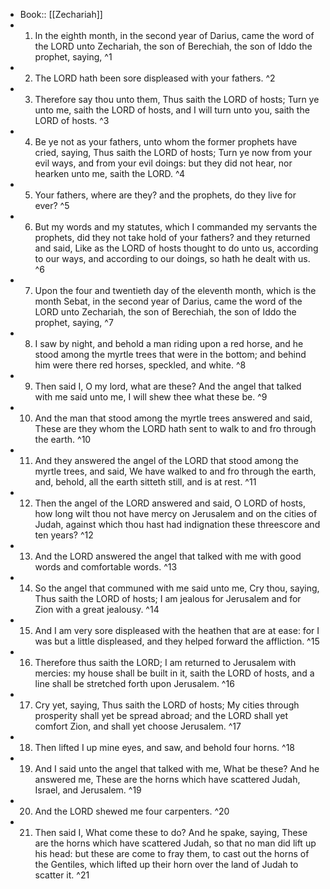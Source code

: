 - Book:: [[Zechariah]]
- 1. In the eighth month, in the second year of Darius, came the word of the LORD unto Zechariah, the son of Berechiah, the son of Iddo the prophet, saying, ^1
- 2. The LORD hath been sore displeased with your fathers. ^2
- 3. Therefore say thou unto them, Thus saith the LORD of hosts; Turn ye unto me, saith the LORD of hosts, and I will turn unto you, saith the LORD of hosts. ^3
- 4. Be ye not as your fathers, unto whom the former prophets have cried, saying, Thus saith the LORD of hosts; Turn ye now from your evil ways, and from your evil doings: but they did not hear, nor hearken unto me, saith the LORD. ^4
- 5. Your fathers, where are they? and the prophets, do they live for ever? ^5
- 6. But my words and my statutes, which I commanded my servants the prophets, did they not take hold of your fathers? and they returned and said, Like as the LORD of hosts thought to do unto us, according to our ways, and according to our doings, so hath he dealt with us. ^6
- 7. Upon the four and twentieth day of the eleventh month, which is the month Sebat, in the second year of Darius, came the word of the LORD unto Zechariah, the son of Berechiah, the son of Iddo the prophet, saying, ^7
- 8. I saw by night, and behold a man riding upon a red horse, and he stood among the myrtle trees that were in the bottom; and behind him were there red horses, speckled, and white. ^8
- 9. Then said I, O my lord, what are these? And the angel that talked with me said unto me, I will shew thee what these be. ^9
- 10. And the man that stood among the myrtle trees answered and said, These are they whom the LORD hath sent to walk to and fro through the earth. ^10
- 11. And they answered the angel of the LORD that stood among the myrtle trees, and said, We have walked to and fro through the earth, and, behold, all the earth sitteth still, and is at rest. ^11
- 12. Then the angel of the LORD answered and said, O LORD of hosts, how long wilt thou not have mercy on Jerusalem and on the cities of Judah, against which thou hast had indignation these threescore and ten years? ^12
- 13. And the LORD answered the angel that talked with me with good words and comfortable words. ^13
- 14. So the angel that communed with me said unto me, Cry thou, saying, Thus saith the LORD of hosts; I am jealous for Jerusalem and for Zion with a great jealousy. ^14
- 15. And I am very sore displeased with the heathen that are at ease: for I was but a little displeased, and they helped forward the affliction. ^15
- 16. Therefore thus saith the LORD; I am returned to Jerusalem with mercies: my house shall be built in it, saith the LORD of hosts, and a line shall be stretched forth upon Jerusalem. ^16
- 17. Cry yet, saying, Thus saith the LORD of hosts; My cities through prosperity shall yet be spread abroad; and the LORD shall yet comfort Zion, and shall yet choose Jerusalem. ^17
- 18. Then lifted I up mine eyes, and saw, and behold four horns. ^18
- 19. And I said unto the angel that talked with me, What be these? And he answered me, These are the horns which have scattered Judah, Israel, and Jerusalem. ^19
- 20. And the LORD shewed me four carpenters. ^20
- 21. Then said I, What come these to do? And he spake, saying, These are the horns which have scattered Judah, so that no man did lift up his head: but these are come to fray them, to cast out the horns of the Gentiles, which lifted up their horn over the land of Judah to scatter it. ^21
